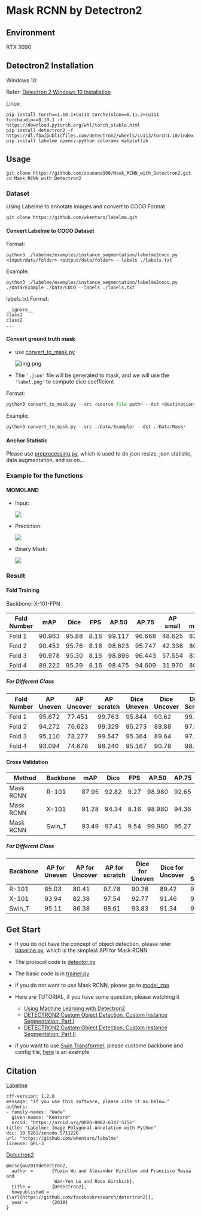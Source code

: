 # Mask RCNN by Detectron2

## Environment
RTX 3090

## Detectron2 Installation
Windows 10:

Refer: [Detectron 2 Windows 10 Installation](https://hackmd.io/eMRVBXwPSLiE3nt_ZHX5sw)

Linux:
```
pip install torch==1.10.1+cu111 torchvision==0.11.2+cu111 torchaudio==0.10.1 -f https://download.pytorch.org/whl/torch_stable.html
pip install detectron2 -f   https://dl.fbaipublicfiles.com/detectron2/wheels/cu113/torch1.10/index.html
pip install labelme opencv-python colorama matplotlib
```

## Usage
```
git clone https://github.com/zoanana990/Mask_RCNN_with_Detectron2.git
cd Mask_RCNN_with_Detectron2
```
### Dataset
Using Labelme to annotate images and convert to COCO Format
```
git clone https://github.com/wkentaro/labelme.git
```
#### Convert Labelme to COCO Dataset
Format:
```
python3 ./labelme/examples/instance_segmentation/labelme2coco.py <input/data/folder> <output/data/folder> --labels ./labels.txt
```
Example:
```
python3 ./labelme/examples/instance_segmentation/labelme2coco.py ./Data/Example ./Data/COCO --labels ./labels.txt
```
labels.txt Format:
```
__ignore__
class1
class2
...
```

#### Convert ground truth mask
* use [convert_to_mask.py](./convert_to_mask.py)

  ![img.png](Sample/img.png)

* The `'.json'` file will be generated to mask, 
and we will use the `'label.png'` to compute dice coefficient

Format:
```python
python3 convert_to_mask.py --src <source file path> --dst <destination> 
```

Example:
```python
python3 convert_to_mask.py --src ./Data/Example/ --dst ./Data/Mask/
```

#### Anchor Statistic
Please use [preprocessing.py](./Data/preprocessing.py), which is used to do json resize, 
json statistic, data augmentation, and so on... 

### Example for the functions
#### MOMOLAND
* Input:

    ![](./Sample/images/Input.jpg)

* Prediction:

    ![](./Sample/images/Result.jpg)

* Binary Mask:

    ![](./Sample/images/Binary_Mask.png)

### Result
#### Fold Training
Backbone: X-101-FPN

| Fold Number | mAP    | Dice  | FPS  | AP.50  | AP.75  | AP small | AP medium | AP large | 
|-------------|--------|-------|------|--------|--------|----------|-----------|----------|
| Fold 1      | 90.963 | 95.88 | 8.16 | 99.117 | 96.668 | 48.625   | 82.390    | 95.894   |
| Fold 2      | 90.452 | 95.76 | 8.16 | 98.623 | 95.747 | 42.336   | 80.834    | 94.998   |
| Fold 3      | 90.978 | 95.30 | 8.16 | 98.896 | 96.443 | 57.554   | 81.672    | 95.289   |
| Fold 4      | 89.222 | 95.39 | 8.16 | 98.475 | 94.609 | 31.970   | 80.763    | 95.605   |

##### For Different Class
| Fold Number | AP Uneven | AP Uncover | AP scratch  | Dice Uneven  | Dice Uncover | Dice Scratch | 
|-------------|-----------|------------|-------------|--------------|--------------|--------------| 
| Fold 1      | 95.672    | 77.451     | 99.763      | 95.844       | 90.62        | 99.11        |
| Fold 2      | 94.272    | 76.623     | 99.329      | 95.273       | 89.88        | 97.65        |
| Fold 3      | 95.110    | 78.277     | 99.547      | 95.364       | 89.64        | 97.36        |
| Fold 4      | 93.094    | 74.678     | 98.240      | 95.167       | 90.78        | 98.72        |

#### Cross Validation
| Method     | Backbone | mAP   | Dice  | FPS  | AP.50  | AP.75 |
|------------|----------|-------|-------|------|--------|-------|
| Mask RCNN  | R-101    | 87.95 | 92.82 | 9.27 | 98.980 | 92.65 |
| Mask RCNN  | X-101    | 91.28 | 94.34 | 8.16 | 98.980 | 94.36 |
| Mask RCNN  | Swin_T   | 93.49 | 97.41 | 9.54 | 99.980 | 95.27 |

##### For Different Class
| Backbone | AP for Uneven | AP for Uncover | AP for scratch | Dice for Uneven | Dice for Uncover | Dice for Scratch | 
|----------|---------------|----------------|----------------|-----------------|------------------|------------------| 
| R-101    | 85.03         | 80.41          | 97.78          | 90.26           | 89.42            | 98.80            |
| X-101    | 93.94         | 82.38          | 97.54          | 92.77           | 91.46            | 98.80            |
| Swin_T   | 95.11         | 86.38          | 98.61          | 93.83           | 91.34            | 98.80            |

## Get Start
* If you do not have the concept of object detection, please refer
[baseline.py](./baseline.py), which is the simplest API for Mask RCNN

* The protocol code is [detector.py](./Sample/detector.py) 

* The basic code is in [trainer.py](trainer.py)

* if you do not want to use Mask RCNN, please go to [model_zoo](https://github.com/facebookresearch/detectron2/blob/main/MODEL_ZOO.md)

* Here are TUTORIAL, 
if you have some question, please watching it
  * [Using Machine Learning with Detectron2](https://www.youtube.com/watch?v=eUSgtfK4ivk&ab_channel=MetaOpenSource)
  * [DETECTRON2 Custom Object Detection, Custom Instance Segmentation: Part I](https://www.youtube.com/watch?v=ffTURA0JM1Q&ab_channel=TheCodingBug)
  * [DETECTRON2 Custom Object Detection, Custom Instance Segmentation: Part II](https://www.youtube.com/watch?v=GoItxr16ae8&ab_channel=TheCodingBug)
* if you want to use [Swin Transformer](https://arxiv.org/pdf/2111.09883.pdf), please custome backbone and config file, [here](https://github.com/xiaohu2015/SwinT_detectron2) is an example
## Citation
[Labelme](https://github.com/wkentaro/labelme)
```
cff-version: 1.2.0
message: "If you use this software, please cite it as below."
authors:
- family-names: "Wada"
  given-names: "Kentaro"
  orcid: "https://orcid.org/0000-0002-6347-5156"
title: "Labelme: Image Polygonal Annotation with Python"
doi: 10.5281/zenodo.5711226
url: "https://github.com/wkentaro/labelme"
license: GPL-3
```
[Detectron2](https://github.com/facebookresearch/detectron2)
```
@misc{wu2019detectron2,
  author =       {Yuxin Wu and Alexander Kirillov and Francisco Massa and
                  Wan-Yen Lo and Ross Girshick},
  title =        {Detectron2},
  howpublished = {\url{https://github.com/facebookresearch/detectron2}},
  year =         {2019}
}
```
